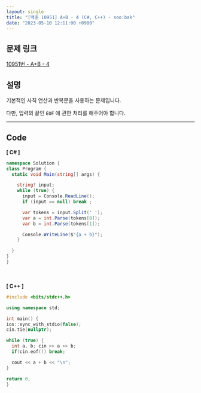 ```yaml
---
layout: single
title: "[백준 10951] A+B - 4 (C#, C++) - soo:bak"
date: "2023-05-10 12:11:00 +0900"
---
```


## 문제 링크
  [10951번 - A+B - 4](https://www.acmicpc.net/problem/10951)

## 설명
기본적인 사칙 연산과 반복문을 사용하는 문제입니다. <br>

다만, 입력의 끝인 `EOF` 에 관한 처리를 해주어야 합니다. <br>

- - -

## Code
<b>[ C# ] </b>
<br>

  ```c#
namespace Solution {
  class Program {
    static void Main(string[] args) {

      string? input;
      while (true) {
        input = Console.ReadLine();
        if (input == null) break ;

        var tokens = input.Split(' ');
        var a = int.Parse(tokens[0]);
        var b = int.Parse(tokens[1]);

        Console.WriteLine($"{a + b}");
      }

    }
  }
}
  ```
<br><br>
<b>[ C++ ] </b>
<br>

  ```c++
#include <bits/stdc++.h>

using namespace std;

int main() {
  ios::sync_with_stdio(false);
  cin.tie(nullptr);

  while (true) {
    int a, b; cin >> a >> b;
    if(cin.eof()) break;

    cout << a + b << "\n";
  }

  return 0;
}
  ```
